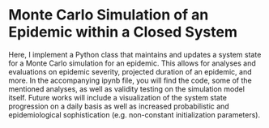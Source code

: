 # Monte Carlo Simulation of an Epidemic within a Closed System

Here, I implement a Python class that maintains and updates a system state for a Monte Carlo simulation for an epidemic. This allows for analyses and evaluations on epidemic severity, projected duration of an epidemic, and more. In the accompanying ipynb file, you will find the code, some of the mentioned analyses, as well as validity testing on the simulation model itself. Future works will include a visualization of the system state progression on a daily basis as well as increased probabilistic and epidemiological sophistication (e.g. non-constant initialization parameters).
